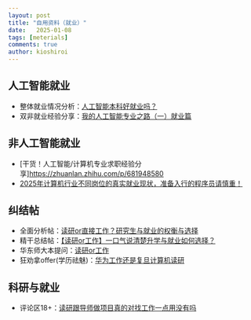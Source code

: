 ```yaml
---
layout: post
title: "自用资料（就业）"
date:   2025-01-08
tags: [meterials]
comments: true
author: kioshiroi
---
```


## 人工智能就业
- 整体就业情况分析：[人工智能本科好就业吗？](https://www.zhihu.com/question/581351249)
- 双非就业经验分享：[我的人工智能专业之路（一）就业篇](https://zhuanlan.zhihu.com/p/664834747)

## 非人工智能就业
- [干货！人工智能/计算机专业求职经验分享]https://zhuanlan.zhihu.com/p/681948580
- [2025年计算机行业不同岗位的真实就业现状，准备入行的程序员请慎重！](https://www.bilibili.com/video/BV1HcrSYDEXX/?spm_id_from=333.337.search-card.all.click&vd_source=df4c297395886e972e6f37ffc786838e)

## 纠结帖
- 全面分析帖：[读研or直接工作？研究生与就业的权衡与选择](https://www.nowcoder.com/discuss/580438502576340992)
- 精干总结帖：[【读研or工作】一口气说清楚升学与就业如何选择？](https://www.nowcoder.com/discuss/613105437113638912)
- 华东师大本提问：[读研or工作](https://www.nowcoder.com/feed/main/detail/13c35b0bcc6642109136779b68e5afe6)
- 狂劝拿offer(学历祛魅)：[华为工作还是复旦计算机读研](https://www.nowcoder.com/discuss/472391248323629056)

## 科研与就业
- 评论区18+：[读研跟导师做项目真的对找工作一点用没有吗](https://www.nowcoder.com/feed/main/detail/c827b39eccd24e229dba1cd8607978fe)